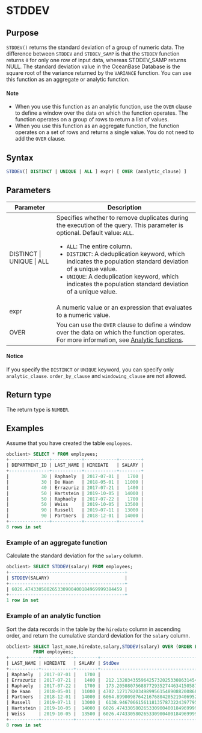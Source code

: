 # STDDEV

## Purpose

`STDDEV()` returns the standard deviation of a group of numeric data. The difference between `STDDEV` and `STDDEV_SAMP` is that the `STDDEV` function returns `0` for only one row of input data, whereas STDDEV_SAMP returns NULL. The standard deviation value in the OceanBase Database is the square root of the variance returned by the `VARIANCE` function. You can use this function as an aggregate or analytic function.

  <main id="notice" type='explain'>
    <h4>Note</h4>
    <ul>
    <li>When you use this function as an analytic function, use the <code>OVER</code> clause to define a window over the data on which the function operates. The function operates on a group of rows to return a list of values. </li>
    <li>When you use this function as an aggregate function, the function operates on a set of rows and returns a single value. You do not need to add the <code>OVER</code> clause. </li>
    </ul>
  </main>

## Syntax

```sql
STDDEV([ DISTINCT | UNIQUE | ALL ] expr) [ OVER (analytic_clause) ]
```

## Parameters

| Parameter | Description |
|---------------------------|-----------------------------------------------------------------------------------------------------------------------------------------------------------------------------------------------------------------------------------------------------|
| DISTINCT \| UNIQUE \| ALL | Specifies whether to remove duplicates during the execution of the query. This parameter is optional. Default value: `ALL`.  <ul><li> `ALL`: The entire column.    </li><li> `DISTINCT`: A deduplication keyword, which indicates the population standard deviation of a unique value.   </li><li> `UNIQUE`: A deduplication keyword, which indicates the population standard deviation of a unique value. </li></ul> |
| expr | A numeric value or an expression that evaluates to a numeric value.  |
| OVER | You can use the `OVER` clause to define a window over the data on which the function operates. For more information, see [Analytic functions](../400.analysis-functions-of-oracle-mode/100.window-function-description-of-oracle-mode.md).  |

  <main id="notice" type='notice'>
    <h4>Notice</h4>
    <p>If you specify the <code>DISTINCT</code> or <code>UNIQUE</code> keyword, you can specify only <code>analytic_clause</code>. <code>order_by_clause</code> and <code>windowing_clause</code> are not allowed. </p>
  </main>

## Return type

The return type is `NUMBER`.

## Examples

Assume that you have created the table `employees`.

```sql
obclient> SELECT * FROM employees;
+---------------+-----------+------------+--------+
| DEPARTMENT_ID | LAST_NAME | HIREDATE   | SALARY |
+---------------+-----------+------------+--------+
|            30 | Raphaely  | 2017-07-01 |   1700 |
|            30 | De Haan   | 2018-05-01 |  11000 |
|            40 | Errazuriz | 2017-07-21 |   1400 |
|            50 | Hartstein | 2019-10-05 |  14000 |
|            50 | Raphaely  | 2017-07-22 |   1700 |
|            50 | Weiss     | 2019-10-05 |  13500 |
|            90 | Russell   | 2019-07-11 |  13000 |
|            90 | Partners  | 2018-12-01 |  14000 |
+---------------+-----------+------------+--------+
8 rows in set
```

### Example of an aggregate function

Calculate the standard deviation for the `salary` column.

```sql
obclient> SELECT STDDEV(salary) FROM employees;
+-------------------------------------------+
| STDDEV(SALARY)                            |
+-------------------------------------------+
| 6026.474330580265330900400184969999384459 |
+-------------------------------------------+
1 row in set
```

### Example of an analytic function

Sort the data records in the table by the `hiredate` column in ascending order, and return the cumulative standard deviation for the `salary` column.

```sql
obclient> SELECT last_name,hiredate,salary,STDDEV(salary) OVER (ORDER BY hiredate) "StdDev"
          FROM employees;
+-----------+------------+--------+-------------------------------------------+
| LAST_NAME | HIREDATE   | SALARY | StdDev                                    |
+-----------+------------+--------+-------------------------------------------+
| Raphaely  | 2017-07-01 |   1700 |                                         0 |
| Errazuriz | 2017-07-21 |   1400 |  212.132034355964257320253308631454711785 |
| Raphaely  | 2017-07-22 |   1700 |  173.205080756887729352744634150587236694 |
| De Haan   | 2018-05-01 |  11000 | 4702.127178203498995615489088200868644482 |
| Partners  | 2018-12-01 |  14000 | 6064.899009876421676804205219406952308814 |
| Russell   | 2019-07-11 |  13000 |  6138.94670661561181357873224397795992899 |
| Hartstein | 2019-10-05 |  14000 | 6026.474330580265330900400184969999384459 |
| Weiss     | 2019-10-05 |  13500 | 6026.474330580265330900400184969999384459 |
+-----------+------------+--------+-------------------------------------------+
8 rows in set
```
